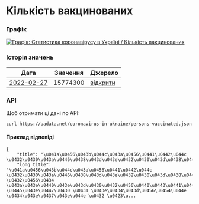 # Кількість вакцинованих
### Графік
[ ![Графік: Статистика коронавірусу в Україні / Кількість вакцинованих](https://uadata.net/screen?458433&u=%2Fcoronavirus-in-ukraine%2Fpersons-vaccinated) ](https://uadata.net/coronavirus-in-ukraine/persons-vaccinated)

### Історія значень
| Дата | Значення | Джерело |
|---|---|---|
| [2022-02-27](https://uadata.net/coronavirus-in-ukraine/persons-vaccinated/2022-02-27+00%3A00%3A00) | 15774300 | [відкрити](https://covid19.who.int/data) |
### API
Щоб отримати ці дані по API:
```
curl https://uadata.net/coronavirus-in-ukraine/persons-vaccinated.json
```
#### Приклад відповіді 
```
{
    "title": "\u041a\u0456\u043b\u044c\u043a\u0456\u0441\u0442\u044c \u0432\u0430\u043a\u0446\u0438\u043d\u043e\u0432\u0430\u043d\u0438\u0445",
    "long_title": "\u041a\u0456\u043b\u044c\u043a\u0456\u0441\u0442\u044c \u0432\u0430\u043a\u0446\u0438\u043d\u043e\u0432\u0430\u043d\u0438\u0445 \u0432\u0456\u0434 \u043a\u043e\u0440\u043e\u043d\u0430\u0432\u0456\u0440\u0443\u0441\u0443 \u0445\u043e\u0447\u0430 \u0431 \u043e\u0434\u043d\u0456\u0454\u044e \u0434\u043e\u0437\u043e\u044e \u0432 \u0423\u...
```